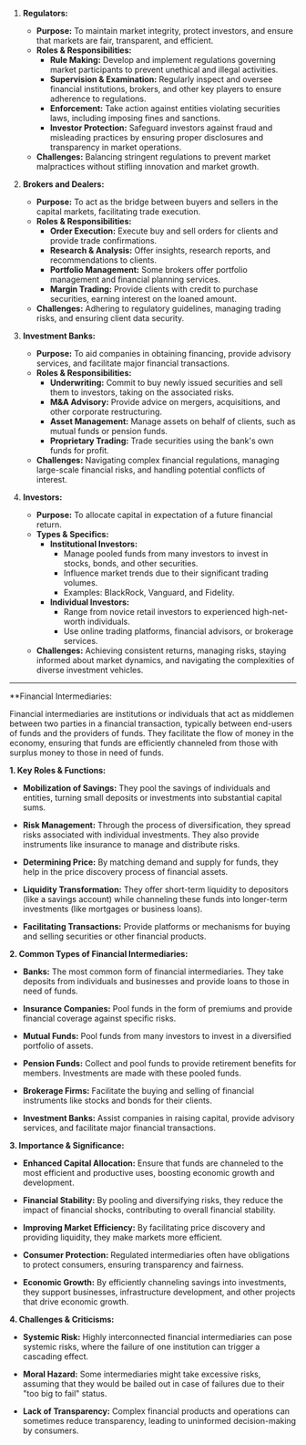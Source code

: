 1. **Regulators:**
    
    - **Purpose:** To maintain market integrity, protect investors, and ensure that markets are fair, transparent, and efficient.
    - **Roles & Responsibilities:**
        - **Rule Making:** Develop and implement regulations governing market participants to prevent unethical and illegal activities.
        - **Supervision & Examination:** Regularly inspect and oversee financial institutions, brokers, and other key players to ensure adherence to regulations.
        - **Enforcement:** Take action against entities violating securities laws, including imposing fines and sanctions.
        - **Investor Protection:** Safeguard investors against fraud and misleading practices by ensuring proper disclosures and transparency in market operations.
    - **Challenges:** Balancing stringent regulations to prevent market malpractices without stifling innovation and market growth.
2. **Brokers and Dealers:**
    
    - **Purpose:** To act as the bridge between buyers and sellers in the capital markets, facilitating trade execution.
    - **Roles & Responsibilities:**
        - **Order Execution:** Execute buy and sell orders for clients and provide trade confirmations.
        - **Research & Analysis:** Offer insights, research reports, and recommendations to clients.
        - **Portfolio Management:** Some brokers offer portfolio management and financial planning services.
        - **Margin Trading:** Provide clients with credit to purchase securities, earning interest on the loaned amount.
    - **Challenges:** Adhering to regulatory guidelines, managing trading risks, and ensuring client data security.
3. **Investment Banks:**
    
    - **Purpose:** To aid companies in obtaining financing, provide advisory services, and facilitate major financial transactions.
    - **Roles & Responsibilities:**
        - **Underwriting:** Commit to buy newly issued securities and sell them to investors, taking on the associated risks.
        - **M&A Advisory:** Provide advice on mergers, acquisitions, and other corporate restructuring.
        - **Asset Management:** Manage assets on behalf of clients, such as mutual funds or pension funds.
        - **Proprietary Trading:** Trade securities using the bank's own funds for profit.
    - **Challenges:** Navigating complex financial regulations, managing large-scale financial risks, and handling potential conflicts of interest.
4. **Investors:**
    
    - **Purpose:** To allocate capital in expectation of a future financial return.
    - **Types & Specifics:**
        - **Institutional Investors:**
            - Manage pooled funds from many investors to invest in stocks, bonds, and other securities.
            - Influence market trends due to their significant trading volumes.
            - Examples: BlackRock, Vanguard, and Fidelity.
        - **Individual Investors:**
            - Range from novice retail investors to experienced high-net-worth individuals.
            - Use online trading platforms, financial advisors, or brokerage services.
    - **Challenges:** Achieving consistent returns, managing risks, staying informed about market dynamics, and navigating the complexities of diverse investment vehicles.

---

**Financial Intermediaries: 

Financial intermediaries are institutions or individuals that act as middlemen between two parties in a financial transaction, typically between end-users of funds and the providers of funds. They facilitate the flow of money in the economy, ensuring that funds are efficiently channeled from those with surplus money to those in need of funds.

**1. Key Roles & Functions:**

- **Mobilization of Savings:** They pool the savings of individuals and entities, turning small deposits or investments into substantial capital sums.
    
- **Risk Management:** Through the process of diversification, they spread risks associated with individual investments. They also provide instruments like insurance to manage and distribute risks.
    
- **Determining Price:** By matching demand and supply for funds, they help in the price discovery process of financial assets.
    
- **Liquidity Transformation:** They offer short-term liquidity to depositors (like a savings account) while channeling these funds into longer-term investments (like mortgages or business loans).
    
- **Facilitating Transactions:** Provide platforms or mechanisms for buying and selling securities or other financial products.
    

**2. Common Types of Financial Intermediaries:**

- **Banks:** The most common form of financial intermediaries. They take deposits from individuals and businesses and provide loans to those in need of funds.
    
- **Insurance Companies:** Pool funds in the form of premiums and provide financial coverage against specific risks.
    
- **Mutual Funds:** Pool funds from many investors to invest in a diversified portfolio of assets.
    
- **Pension Funds:** Collect and pool funds to provide retirement benefits for members. Investments are made with these pooled funds.
    
- **Brokerage Firms:** Facilitate the buying and selling of financial instruments like stocks and bonds for their clients.
    
- **Investment Banks:** Assist companies in raising capital, provide advisory services, and facilitate major financial transactions.
    

**3. Importance & Significance:**

- **Enhanced Capital Allocation:** Ensure that funds are channeled to the most efficient and productive uses, boosting economic growth and development.
    
- **Financial Stability:** By pooling and diversifying risks, they reduce the impact of financial shocks, contributing to overall financial stability.
    
- **Improving Market Efficiency:** By facilitating price discovery and providing liquidity, they make markets more efficient.
    
- **Consumer Protection:** Regulated intermediaries often have obligations to protect consumers, ensuring transparency and fairness.
    
- **Economic Growth:** By efficiently channeling savings into investments, they support businesses, infrastructure development, and other projects that drive economic growth.
    

**4. Challenges & Criticisms:**

- **Systemic Risk:** Highly interconnected financial intermediaries can pose systemic risks, where the failure of one institution can trigger a cascading effect.
    
- **Moral Hazard:** Some intermediaries might take excessive risks, assuming that they would be bailed out in case of failures due to their "too big to fail" status.
    
- **Lack of Transparency:** Complex financial products and operations can sometimes reduce transparency, leading to uninformed decision-making by consumers.